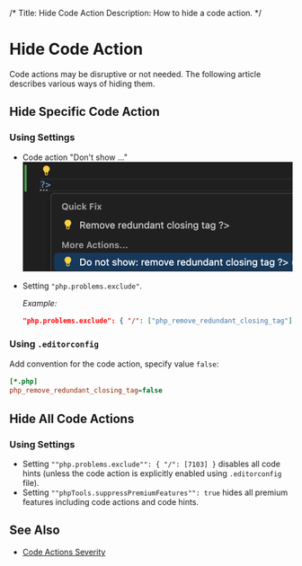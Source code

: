 /*
Title: Hide Code Action
Description: How to hide a code action.
*/

# Hide Code Action

Code actions may be disruptive or not needed. The following article describes various ways of hiding them.

## Hide Specific Code Action

### Using Settings

- Code action "Don't show ..."
    ![Don't show code action](../imgs/do-not-show-redundant-close.png)
- Setting `"php.problems.exclude"`.

    _Example:_
    ```json
    "php.problems.exclude": { "/": ["php_remove_redundant_closing_tag"] }
    ```

### Using `.editorconfig`

Add convention for the code action, specify value `false`:
```ini
[*.php]
php_remove_redundant_closing_tag=false
```

## Hide All Code Actions

### Using Settings 

- Setting `""php.problems.exclude"": { "/": [7103] }` disables all code hints (unless the code action is explicitly enabled using `.editorconfig` file).
- Setting `""phpTools.suppressPremiumFeatures"": true` hides all premium features including code actions and code hints.

## See Also

- [Code Actions Severity](severity.md)
